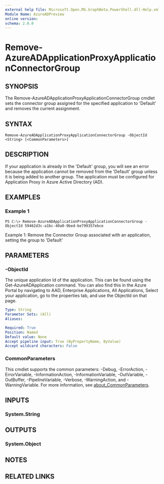 ```yaml
---
external help file: Microsoft.Open.MS.GraphBeta.PowerShell.dll-Help.xml
Module Name: AzureADPreview
online version:
schema: 2.0.0
---
```


# Remove-AzureADApplicationProxyApplicationConnectorGroup

## SYNOPSIS
The Remove-AzureADApplicationProxyApplicationConnectorGroup cmdlet sets the connector group assigned for the specified application to 'Default' and removes the current assignment.

## SYNTAX

```
Remove-AzureADApplicationProxyApplicationConnectorGroup -ObjectId <String> [<CommonParameters>]
```

## DESCRIPTION
If your application is already in the 'Default' group, you will see an error because the application cannot be removed from the 'Default' group unless it is being added to another group.
The application must be configured for Application Proxy in Azure Active Directory (AD).

## EXAMPLES

### Example 1
```
PS C:\> Remove-AzureADApplicationProxyApplicationConnectorGroup -ObjectId 59462d3c-a1bc-40a0-9bed-be799357ebce
```

Example 1: Remove the Connector Group associated with an application, setting the group to 'Default'

## PARAMETERS

### -ObjectId
The unique application Id of the application.
This can be found using the Get-AzureADApplication command.
You can also find this in the Azure Portal by navigating to AAD, Enterprise Applications, All Applications, Select your application, go to the properties tab, and use the ObjectId on that page.

```yaml
Type: String
Parameter Sets: (All)
Aliases:

Required: True
Position: Named
Default value: None
Accept pipeline input: True (ByPropertyName, ByValue)
Accept wildcard characters: False
```

### CommonParameters
This cmdlet supports the common parameters: -Debug, -ErrorAction, -ErrorVariable, -InformationAction, -InformationVariable, -OutVariable, -OutBuffer, -PipelineVariable, -Verbose, -WarningAction, and -WarningVariable. For more information, see [about_CommonParameters](http://go.microsoft.com/fwlink/?LinkID=113216).

## INPUTS

### System.String
## OUTPUTS

### System.Object
## NOTES

## RELATED LINKS
